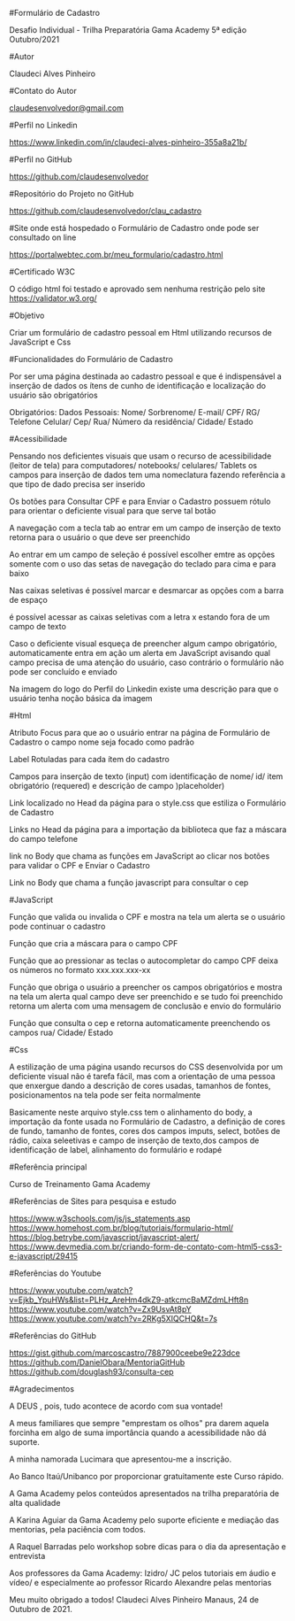 #Formulário de Cadastro

Desafio Individual - Trilha Preparatória Gama Academy 5ª edição Outubro/2021

#Autor

Claudeci Alves Pinheiro

#Contato do Autor

claudesenvolvedor@gmail.com

#Perfil no Linkedin

https://www.linkedin.com/in/claudeci-alves-pinheiro-355a8a21b/

#Perfil no GitHub

https://github.com/claudesenvolvedor

#Repositório do Projeto no GitHub

https://github.com/claudesenvolvedor/clau_cadastro

#Site onde está hospedado o Formulário de Cadastro onde pode ser consultado on line

https://portalwebtec.com.br/meu_formulario/cadastro.html

#Certificado W3C

O código html foi testado e aprovado sem nenhuma restrição pelo site https://validator.w3.org/

#Objetivo

Criar um formulário de cadastro pessoal em Html utilizando recursos de JavaScript e Css

#Funcionalidades do Formulário de Cadastro

Por ser uma página destinada ao cadastro pessoal e que é indispensável a inserção de dados os ítens de cunho de identificação e localização do usuário são obrigatórios

Obrigatórios: Dados Pessoais: Nome/ Sorbrenome/ E-mail/ CPF/ RG/ Telefone Celular/ Cep/ Rua/ Número da residência/ Cidade/ Estado 

#Acessibilidade

Pensando nos deficientes visuais  que usam o recurso de acessibilidade (leitor de tela) para computadores/ notebooks/ celulares/ Tablets os campos para inserção de dados tem uma nomeclatura fazendo referência a que tipo de dado precisa ser inserido

Os botões para  Consultar CPF e para Enviar o Cadastro possuem rótulo para orientar o deficiente visual para que serve tal botão

A navegação com a tecla tab ao entrar em um campo de inserção de texto retorna para o usuário o que deve ser preenchido

Ao entrar em um campo de seleção é possível escolher emtre as opções somente com o uso das setas de navegação do teclado para cima e para baixo

Nas caixas seletivas é possível marcar e desmarcar as opções com a barra de espaço

é possível acessar as caixas seletivas com a letra x estando fora de um campo de texto

Caso o deficiente visual esqueça de preencher algum campo obrigatório, automaticamente entra em ação um alerta em JavaScript avisando qual campo precisa de uma atenção do usuário, caso contrário o formulário não pode ser concluído e enviado

Na imagem do logo do Perfil do Linkedin existe uma descrição para que o usuário tenha noção básica da imagem

#Html

Atributo Focus para que ao o usuário entrar na página de Formulário de Cadastro o campo nome seja focado como padrão

Label Rotuladas para cada ítem do cadastro

Campos para inserção de texto (input) com identificação de nome/ id/ item obrigatório (requered) e descrição de campo )placeholder)

Link localizado no Head da página para o style.css que estiliza o Formulário de Cadastro

Links no Head da página para a importação da biblioteca que faz a máscara do campo telefone

link no Body que chama as funções em JavaScript ao clicar nos botões para validar o CPF e Enviar o Cadastro

Link no Body que chama a  função javascript para consultar o cep 

#JavaScript

Função que valida ou invalida o CPF e mostra na tela um alerta se o usuário pode continuar o cadastro

Função que cria a máscara para o campo CPF

Função que ao pressionar as teclas o autocompletar do campo CPF deixa os números no formato xxx.xxx.xxx-xx

Função que obriga o usuário a preencher os campos obrigatórios e mostra na tela um alerta qual campo deve ser preenchido e se tudo foi preenchido retorna um alerta com uma mensagem de conclusão e envio do formulário

Função que consulta o cep e retorna automaticamente preenchendo os campos rua/ Cidade/ Estado

#Css

A estilização de uma página usando recursos do CSS desenvolvida por um deficiente visual não é tarefa fácil, mas com a orientação de uma pessoa que enxergue dando a descrição de cores usadas, tamanhos de fontes, posicionamentos na tela pode ser feita normalmente

Basicamente neste arquivo style.css tem o alinhamento do body, a importação da fonte usada no Formulário de Cadastro, a definição de cores de fundo, tamanho de fontes, cores dos campos imputs, select, botões de rádio, caixa seleetivas e campo de inserção de texto,dos campos de identificação de label, alinhamento do formulário e rodapé

#Referência principal

Curso de Treinamento Gama Academy

#Referências de Sites para pesquisa e estudo

https://www.w3schools.com/js/js_statements.asp
https://www.homehost.com.br/blog/tutoriais/formulario-html/
https://blog.betrybe.com/javascript/javascript-alert/
https://www.devmedia.com.br/criando-form-de-contato-com-html5-css3-e-javascript/29415

#Referências do Youtube

https://www.youtube.com/watch?v=Ejkb_YpuHWs&list=PLHz_AreHm4dkZ9-atkcmcBaMZdmLHft8n
https://www.youtube.com/watch?v=Zx9UsvAt8pY
https://www.youtube.com/watch?v=2RKg5XIQCHQ&t=7s

#Referências do GitHub

https://gist.github.com/marcoscastro/7887900ceebe9e223dce
https://github.com/DanielObara/MentoriaGitHub
https://github.com/douglash93/consulta-cep

#Agradecimentos

A DEUS , pois, tudo acontece de acordo com sua vontade!

A meus familiares que sempre "emprestam os olhos" pra darem aquela forcinha em algo de suma importância quando a acessibilidade não dá suporte.

A minha namorada Lucimara que apresentou-me a inscrição.

Ao Banco Itaú/Unibanco por proporcionar gratuitamente este Curso rápido.

A Gama Academy pelos conteúdos apresentados na trilha preparatória de alta qualidade

A Karina Aguiar da Gama Academy pelo suporte eficiente e mediação das mentorias, pela paciência com todos.

A Raquel Barradas pelo workshop sobre dicas para o dia da apresentação e entrevista

Aos professores da Gama Academy: Izidro/ JC pelos tutoriais em áudio e vídeo/ e especialmente ao professor Ricardo Alexandre pelas mentorias

Meu muito obrigado a todos!
Claudeci Alves Pinheiro
Manaus, 24 de Outubro de 2021.